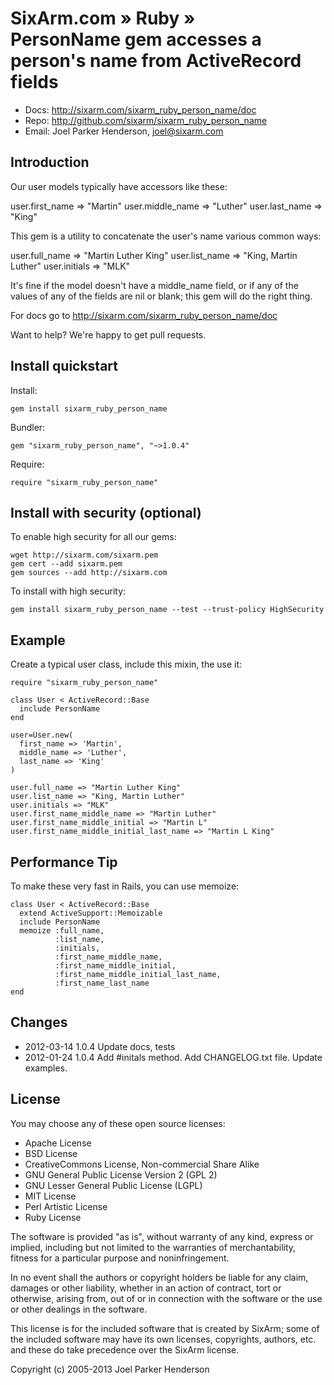 # SixArm.com » Ruby » <br> PersonName gem accesses a person's name from ActiveRecord fields

* Docs: <http://sixarm.com/sixarm_ruby_person_name/doc>
* Repo: <http://github.com/sixarm/sixarm_ruby_person_name>
* Email: Joel Parker Henderson, <joel@sixarm.com>


## Introduction

Our user models typically have accessors like these:

   user.first_name => "Martin"
   user.middle_name => "Luther"
   user.last_name => "King"

This gem is a utility to concatenate the user's name various common ways:

   user.full_name => "Martin Luther King"
   user.list_name => "King, Martin Luther"
   user.initials => "MLK"

It's fine if the model doesn't have a middle_name field, or if any of the values of any of the fields are nil or blank; this gem will do the right thing.

For docs go to <http://sixarm.com/sixarm_ruby_person_name/doc>

Want to help? We're happy to get pull requests.


## Install quickstart

Install:

    gem install sixarm_ruby_person_name

Bundler:

    gem "sixarm_ruby_person_name", "~>1.0.4"

Require:

    require "sixarm_ruby_person_name"


## Install with security (optional)

To enable high security for all our gems:

    wget http://sixarm.com/sixarm.pem
    gem cert --add sixarm.pem
    gem sources --add http://sixarm.com

To install with high security:

    gem install sixarm_ruby_person_name --test --trust-policy HighSecurity


## Example

Create a typical user class, include this mixin, the use it:

    require "sixarm_ruby_person_name"

    class User < ActiveRecord::Base
      include PersonName
    end

    user=User.new(
      first_name => 'Martin',
      middle_name => 'Luther',
      last_name => 'King'
    )

    user.full_name => "Martin Luther King"
    user.list_name => "King, Martin Luther"
    user.initials => "MLK"
    user.first_name_middle_name => "Martin Luther"
    user.first_name_middle_initial => "Martin L"
    user.first_name_middle_initial_last_name => "Martin L King"


## Performance Tip

To make these very fast in Rails, you can use memoize:

    class User < ActiveRecord::Base
      extend ActiveSupport::Memoizable
      include PersonName
      memoize :full_name,
              :list_name,
              :initials,
              :first_name_middle_name,
              :first_name_middle_initial,
              :first_name_middle_initial_last_name,
              :first_name_last_name
    end


## Changes

* 2012-03-14 1.0.4 Update docs, tests
* 2012-01-24 1.0.4 Add #initals method. Add CHANGELOG.txt file. Update examples.

## License

You may choose any of these open source licenses:

  * Apache License
  * BSD License
  * CreativeCommons License, Non-commercial Share Alike
  * GNU General Public License Version 2 (GPL 2)
  * GNU Lesser General Public License (LGPL)
  * MIT License
  * Perl Artistic License
  * Ruby License

The software is provided "as is", without warranty of any kind, 
express or implied, including but not limited to the warranties of 
merchantability, fitness for a particular purpose and noninfringement. 

In no event shall the authors or copyright holders be liable for any 
claim, damages or other liability, whether in an action of contract, 
tort or otherwise, arising from, out of or in connection with the 
software or the use or other dealings in the software.

This license is for the included software that is created by SixArm;
some of the included software may have its own licenses, copyrights, 
authors, etc. and these do take precedence over the SixArm license.

Copyright (c) 2005-2013 Joel Parker Henderson
